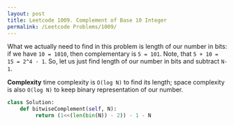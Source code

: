 ```yaml
---
layout: post
title: Leetcode 1009. Complement of Base 10 Integer
permalink: /Leetcode Problems/1009/
---
```


What we actually need to find in this problem is length of our number in bits: if we have `10 = 1010`, then complementary is `5 = 101`. Note, that `5 + 10 = 15 = 2^4 - 1`. So, let us just find length of our number in bits and subtract `N-1`.

**Complexity** time complexity is `O(log N)` to find its length; space complexity is also `O(log N)` to keep binary representation of our number.

```python
class Solution:
    def bitwiseComplement(self, N):
         return (1<<(len(bin(N)) - 2)) - 1 - N
```